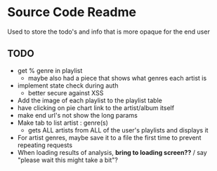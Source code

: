 # Source Code Readme

Used to store the todo's and info that is more opaque for the end user

## TODO

* get % genre in playlist
  * maybe also had a piece that shows what genres each artist is
* implement state check during auth
    * better secure against XSS
* Add the image of each playlist to the playlist table
* have clicking on pie chart link to the artist/album itself
* make end url's not show the long params
* Make tab to list artist : genre(s)
  * gets ALL artists from ALL of the user's playlists and displays it
* For artist genres, maybe save it to a file the first time to prevent repeating requests
* When loading results of analysis, **bring to loading screen??** / say "please wait this might take a bit"?
